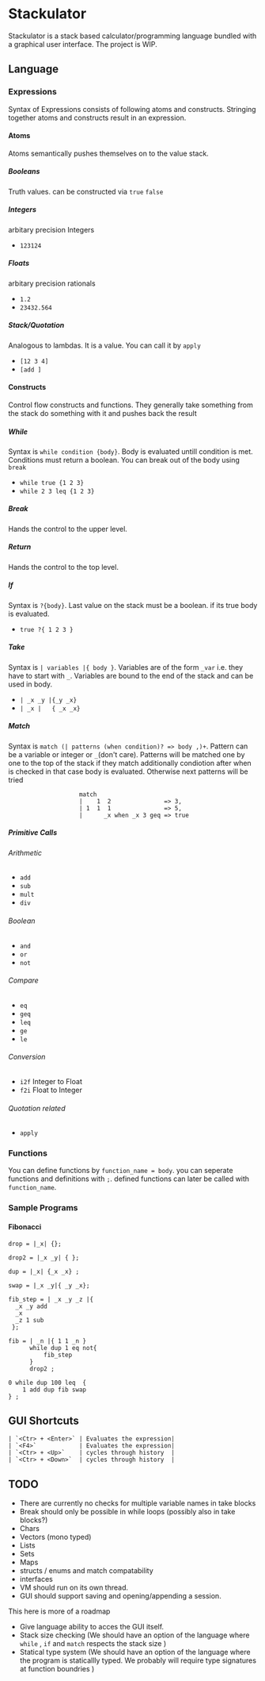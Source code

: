 # Stackulator
Stackulator is a stack based calculator/programming language bundled with a graphical user interface.
The project is WIP. 

## Language

### Expressions
Syntax of Expressions consists of following atoms and constructs. Stringing together atoms and constructs result in an expression. 

#### Atoms
Atoms semantically pushes themselves on to the value stack.

##### Booleans     
Truth values. can be constructed via `true` `false`

##### Integers         
arbitary precision Integers
- `123124`

##### Floats           
arbitary precision rationals
- `1.2`
- `23432.564`

##### Stack/Quotation  
Analogous to lambdas. It is a value. You can call it by `apply`
- `[12 3 4]`
- `[add ]`

#### Constructs
Control flow constructs and functions. They generally take something from the stack do something with it and pushes back the result

##### While 
Syntax is `while condition {body}`. Body is evaluated untill condition is met.
Conditions must return a boolean. You can break out of the body using `break` 
- `while true {1 2 3}`
- `while 2 3 leq {1 2 3}`

##### Break
Hands the control to the upper level.

##### Return
Hands the control to the top level.

##### If   
Syntax is `?{body}`. Last value on the stack must be a boolean. if its true body is evaluated.
- `true ?{ 1 2 3 }`

##### Take 
Syntax is `| variables |{ body }`. Variables are of the form `_var` i.e. they have to start with `_`.
            Variables are bound to the end of the stack and can be used in body.
- `| _x _y |{_y _x}`
- `| _x |   { _x _x}`

##### Match 
Syntax is `match (| patterns (when condition)? => body ,)+`. Pattern can be a variable or integer or `_`(don't care).
Patterns will be matched one by one to the top of the stack if they match additionally condiotion after when is checked in that case body is evaluated.
Otherwise next patterns will be tried
``` 
                    match
                    |    1  2               => 3,
                    | 1  1  1               => 5,
                    |      _x when _x 3 geq => true
```

##### Primitive Calls 
###### Arithmetic
- `add`
- `sub` 
- `mult` 
- `div`
###### Boolean
- `and`
- `or`
- `not`
###### Compare
- `eq`
- `geq`
- `leq`
- `ge`
- `le`
###### Conversion
- `i2f` Integer to Float
- `f2i` Float to Integer
###### Quotation related
- `apply`


### Functions
You can define functions by `function_name = body`. you can seperate functions and definitions with `;`.
defined functions can later be called with `function_name`.



### Sample Programs

#### Fibonacci
```
drop = |_x| {};
 
drop2 = |_x _y| { };

dup = |_x| {_x _x} ;

swap = |_x _y|{ _y _x};

fib_step = | _x _y _z |{
  _x _y add 
  _x
  _z 1 sub
 };

fib = | _n |{ 1 1 _n } 
      while dup 1 eq not{
          fib_step
      }
      drop2 ;

0 while dup 100 leq  {
    1 add dup fib swap
} ;
```
    
## GUI Shortcuts
    | `<Ctr> + <Enter>` | Evaluates the expression|
    | `<F4>`            | Evaluates the expression|
    | `<Ctr> + <Up>`    | cycles through history  |
    | `<Ctr> + <Down>`  | cycles through history  |
    

## TODO

- There are currently no checks for multiple variable names in take blocks
- Break should only be possible in while loops (possibly also in take blocks?)
- Chars
- Vectors (mono typed)
- Lists
- Sets
- Maps
- structs / enums and match compatability
- interfaces
- VM should run on its own thread. 
- GUI should support saving and opening/appending a session.

This here is more of a roadmap
- Give language ability to acces the GUI itself.
- Stack size checking (We should have an option of the language where `while` , `if` and `match` respects the stack size ) 
- Statical type system (We should have an option of the language where the program is staticallly typed. We probably will require type signatures at function boundries ) 
